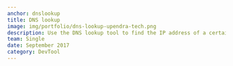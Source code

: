 ```yaml
---
anchor: dnslookup
title: DNS lookup
image: img/portfolio/dns-lookup-upendra-tech.png
description: Use the DNS lookup tool to find the IP address of a certain domain name. The results will include the IP addresses in the DNS records received from the name servers, like A, MX, NS, SOA, and TXT.
team: Single
date: September 2017
category: DevTool
---
```

